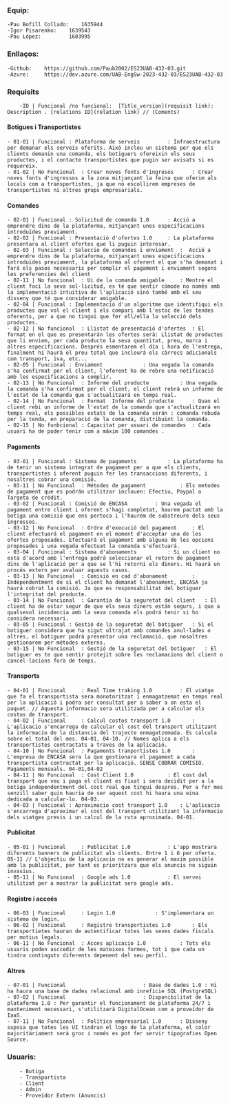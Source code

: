 
### Equip: 

	-Pau Bofill Collado: 	1635944
	-Igor Pisarenko: 	1639543
	-Pau López: 		1603995 

### Enllaços: 
	
	-Github: 	https://github.com/Paub2002/ES23UAB-432-03.git
	-Azure:		https://dev.azure.com/UAB-EngSw-2023-432-03/ES23UAB-432-03

### Requisits 

		-ID | Funcional	/no funcional:  [Title_version](requisit link): Description . [relations ID](relation link) // (Coments)


#### Botigues i Transportistes 
	- 01-01 | Funcional	: Plataforma de serveis			: Infraestructura per demanar els serveis oferits. Això inclou un sistema per que els clients demanin una comanda, els botiguers ofereixin els seus productes, i el contacte transportistes que pugin ser avisats si es requereix.
	- 01-02 | No Funcional	: Crear noves fonts d'ingresos		: Crear noves fonts d'ingressos a la zona mitjançant la feina que oferim als locals com a transportistes, ja que no escollirem empreses de transportistes ni altres grups empresarials.

#### Comandes 
	- 02-01 | Funcional	: Solicitud de comanda 1.0		: Acció a emprendre dins de la plataforma, mitjançant unes especificacions introduïdes previament.
	- 02-02 | Funcional	: Presentació d'ofertes 1.0		: La plataforma presentara al client ofertes que li puguin interesar. 
	- 02-03 | Funcional	: Seleccio de comandes i enviament	:  Acció a emprendre dins de la plataforma, mitjançant unes especificacions introduïdes previament, la plataforma al oferent el que s'ha demanat i fará els pasos necessaris per complir el pagament i enviament segons les preferencies del client
	- 02-11 | No funcional	: Ui de la comanda amigable		: Mentre el client faci la seva sol·licitud, es té que sentir cómode no només amb la implementació intuitiva de l'aplicació sinó també amb el seu disseny que té que considerar amigable.
	- 02-04 | Funcional	: Implementació d'un algoritme que identifiqui els productes que vol el client i els compari amb l'estoc de les tendes oferents, per a que no tingui que fer ell/ella la selecció dels productes.
	- 02-12 | No funcional	: Llistat de presentació d'ofertes	: El format en el que es presentarán les ofertes será: Llistat de productes que li enviem, per cada producte la seva quantitat, preu, marca i altres especificacions. Després esmentarem el día i hora de l'entrega, finalment hi haurá el preu total que inclourá els càrrecs adicionals com transport, iva, etc...
	- 02-05 | Funcional	: Enviament				: Una vegada la comanda s'ha confirmat per el client, l'oferent ha de rebre una notificació amb les especificacions a complir.
	- 02-13 | No Funcional	: Informe del producte			: Una vegada la comanda s'ha confirmat per el client, el client rebrá un informe de l'estat de la comanda que s'actualitzará en temps real.
	- 02-14 | No Funcional  : Format  Informe del producte		: Quan el client rebi un informe de l'estat de la comanda que s'actualitzará en temps real, els possibles estats de la comanda serán : comanda rebuda per la tenda, en preparació de la comanda, distribuint la comanda.
	- 02-15 | No funbcional : Capacitat per usuari de comandes	: Cada usuari ha de poder tenir com a máxim 100 comandes .


#### Pagaments
	- 03-01 | Funcional	: Sistema de pagaments			: La plataforma ha de tenir un sistema integrat de pagament per a que els clients, transportistes i oferent puguin fer les transaccions diferents, i nosaltres cobrar una comisió.
	- 03-11 | No Funcional	: Métodes de pagament			: Els metodes de pagament que es podrán utilitzar inclouen: Efectiu, Paypal o Targeta de crédit.
	- 03-02 | Funcional	: Comisió de ENCASA			: Una vegada el pagament entre client i oferent s'hagi completat, haurem pactat amb la botiga una comisió que ens pertoca i l'haurem de substreure dels seus ingressos.
	- 03-12 | No Funcional  : Ordre d'execució del pagament		: El client efectuará el pagament en el moment d'acceptar una de les ofertes proposades. Efectuará el pagament amb alguna de les opcions proposades i una vegada efectuat la comanda s'efectuará.
	- 03-04 | Funcional	: Sistema d'abonaments			: Si un client no está d'acord amb l'entrega podrá seleccionar el retorn de pagament dins de l'aplicació per a que se l'hi retorni els diners. Hi haurá un procés extern per avaluar aquests casos.
	- 03-13 | No Funcional	: Comisió en cad d'abonament		: Independentment de si el client ha demanat l'abonament, ENCASA ja haurá cobrat la comisió. Ja que es responsabilitat del botiguer l'integritat del producte.
	- 03-14 | No Funcional  : Garantía de la seguretat del client	: El client ha de estar segur de que els seus diners están segurs, i que a qualsevol incidencia amb la seva comanda els podrá tenir si ho considera necessari.
	- 03-05 | Funcional	: Gestió de la seguretat del botiguer	: Si el botiguer considera que ha sigut ultrajat amb comandes anul·lades o altres, el botiguer podrá presentar una reclamació, que nosaltres gestionarem per métodes externs.
	- 03-15 | No Funcional  : Gestió de la seguretat del botiguer	: El botiguer es te que sentir protejit sobre les reclamacions del client o cancel·lacions fora de temps.



#### Transports 
	- 04-01 | Funcional 	: Real Time traking 1.0			: El viatge que fa el transportista sera monotoritzat i enmagatzemat en temps real per la aplicació i podra ser consultat per a saber a on esta el paquet. // Aquesta informacio sera utilitzada per a calcular els costos de transport.
	- 04-02 | Funcional 	: Calcul costos transport 1.0		: L'aplicacio s'encarrega de calcular el cost del transport utilitzant la informacio de la distancia del trajecte enmagatzemada. Es calcula sobre el total del mes. 04-01, 04-10. // Nomes aplica a els transportistes contractats a traves de la aplicació.
	- 04-10 | No Funcional 	: Pagaments tranportistes 1.0		: L'empresa de ENCASA sera la que gestionara el pagament a cada transportista contractat per la aplicació. SENSE COBRAR COMISIO. Pagaments mensuals. 04-01,04-02
	- 04-11 | No Funcional 	: Cost Client 1.0			: El cost del transport que veu i paga el client es fixat i sera decidit per a la botiga independentment del cost real que tingui despres. Per a fer mes senzill saber quin hauria de ser aquest cost hi haura una eina dedicada a calcular-lo. 04-03.
	- 04-03 | Funcional	: Aproximacio cost transport 1.0	: L'aplicacio s'encarrega d'aproximar el cost del transport utilitzant la informacio dels viatges previs i un calcul de la ruta aproximada. 04-01. 

#### Publicitat
	- 05-01 | Funcional 	: Publicitat 1.0			: L'app mostrara diferents banners de publicitat als clients. Entre 1 i 6 per oferta. 05-11 // L'objectiu de la aplicacio no es generar el maxim possible amb la publicitat, per tant es prioritzara que els anuncis no siguin invasius.
	- 05-11 | No Funcional 	: Google ads 1.0			: El servei utilitzat per a mostrar la publicitat sera google ads. 
#### Registre i acceés
	- 06-03 | Funcional 	: Login 1.0				: S'implementara un sistema de login.
	- 06-02 | Funcional 	: Registre transportistes 1.0		: Els transportietes hauran de autentificar totes les seves dades fiscals per motius legals. 
	- 06-11 | No Funcional	: Acces aplicacio 1.0			: Tots els usuaris poden asccedir de les mateixes formes, tot i que cada un tindra continguts diferents depenent del seu perfil. 
#### Altres 
	- 07-01 | Funcional 						: Base de dades 1.0 : Hi ha haura una base de dades relacional amb inrefície SQL (PostgreSQL)
	- 07-02 | Funcional 						: Disponibilitat de la plataforma 1.0 : Per garantir el funcionament de plataforma 24/7 i manteniment necessari, s'utilitzarà DigitalOcean com a proveïdor de IaaS.
	- 07-11 | No Funcional 	: Política empresarial 1.0		: Disseny suposa que totes les UI tindran el logo de la plataforma, el color majoritàriament serà groc i només es pot fer servir tipografies Open Source.
### Usuaris: 
		- Botiga
		- Transportista
		- Client
		- Admin
		- Proveïdor Extern (Anuncis)
